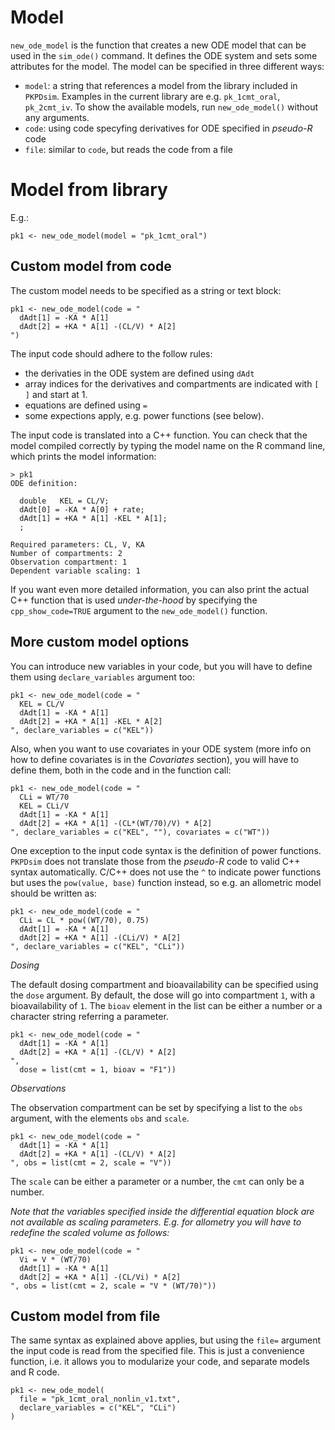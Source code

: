 # Model

`new_ode_model` is the function that creates a new ODE model that can be used in the `sim_ode()` command. It defines the ODE system and sets some attributes for the model. The model can be specified in three different ways:

- `model`: a string that references a model from the library included in `PKPDsim`. Examples in the current library are e.g. `pk_1cmt_oral`, `pk_2cmt_iv`. To show the available models, run `new_ode_model()` without any arguments.
- `code`: using code specyfing derivatives for ODE specified in *pseudo-R* code
- `file`: similar to `code`, but reads the code from a file

# Model from library

E.g.:

    pk1 <- new_ode_model(model = "pk_1cmt_oral")

## Custom model from code

The custom model needs to be specified as a string or text block:

    pk1 <- new_ode_model(code = "
      dAdt[1] = -KA * A[1]
      dAdt[2] = +KA * A[1] -(CL/V) * A[2]
    ")

The input code should adhere to the follow rules:

- the derivaties in the ODE system are defined using `dAdt`
- array indices for the derivatives and compartments are indicated with `[ ]` and start at 1.
- equations are defined using `=`
- some expections apply, e.g. power functions (see below).

The input code is translated into a C++ function. You can check that the model compiled correctly by typing the model name on the R command line, which prints the model information:

    > pk1
    ODE definition:

      double   KEL = CL/V;
      dAdt[0] = -KA * A[0] + rate;
      dAdt[1] = +KA * A[1] -KEL * A[1];
      ;

    Required parameters: CL, V, KA
    Number of compartments: 2
    Observation compartment: 1
    Dependent variable scaling: 1

If you want even more detailed information, you can also print the actual C++ function that is used *under-the-hood* by specifying the `cpp_show_code=TRUE` argument to the `new_ode_model()` function.

## More custom model options

You can introduce new variables in your code, but you will have to define them using `declare_variables` argument too:

    pk1 <- new_ode_model(code = "
      KEL = CL/V
      dAdt[1] = -KA * A[1]
      dAdt[2] = +KA * A[1] -KEL * A[2]
    ", declare_variables = c("KEL"))

Also, when you want to use covariates in your ODE system (more info on how to define covariates is in the *Covariates* section), you will have to define them, both in the code and in the function call:

    pk1 <- new_ode_model(code = "
      CLi = WT/70
      KEL = CLi/V
      dAdt[1] = -KA * A[1]
      dAdt[2] = +KA * A[1] -(CL*(WT/70)/V) * A[2]
    ", declare_variables = c("KEL", ""), covariates = c("WT"))

One exception to the input code syntax is the definition of power functions. `PKPDsim` does not translate those from the *pseudo-R* code to valid C++ syntax automatically. C/C++ does not use the `^` to indicate power functions but uses the `pow(value, base)` function instead, so e.g. an allometric model should be written as:

    pk1 <- new_ode_model(code = "
      CLi = CL * pow((WT/70), 0.75)
      dAdt[1] = -KA * A[1]
      dAdt[2] = +KA * A[1] -(CLi/V) * A[2]
    ", declare_variables = c("KEL", "CLi"))

*Dosing*

The default dosing compartment and bioavailability can be specified using the `dose` argument. By default, the dose will go into compartment `1`, with a bioavailability of `1`. The `bioav` element in the list can be either a number or a character string referring a parameter.

    pk1 <- new_ode_model(code = "
      dAdt[1] = -KA * A[1]
      dAdt[2] = +KA * A[1] -(CL/V) * A[2]
    ",
      dose = list(cmt = 1, bioav = "F1"))

*Observations*

The observation compartment can be set by specifying a list to the `obs` argument, with the elements `obs` and `scale`.

    pk1 <- new_ode_model(code = "
      dAdt[1] = -KA * A[1]
      dAdt[2] = +KA * A[1] -(CL/V) * A[2]
    ", obs = list(cmt = 2, scale = "V"))

The `scale` can be either a parameter or a number, the `cmt` can only be a number.

*Note that the variables specified inside the differential equation block are not available as scaling parameters. E.g. for allometry you will have to redefine the scaled volume as follows:*

    pk1 <- new_ode_model(code = "
      Vi = V * (WT/70)
      dAdt[1] = -KA * A[1]
      dAdt[2] = +KA * A[1] -(CL/Vi) * A[2]
    ", obs = list(cmt = 2, scale = "V * (WT/70)"))

## Custom model from file

The same syntax as explained above applies, but using the `file=` argument the input code is read from the specified file. This is just a convenience function, i.e. it allows you to modularize your code, and separate models and R code.

    pk1 <- new_ode_model(
      file = "pk_1cmt_oral_nonlin_v1.txt",
      declare_variables = c("KEL", "CLi")
    )
